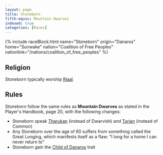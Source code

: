 ```yaml
---
layout: page
title: Stoneborn
fifth-equiv: Mountain Dwarves
indexed: true
categories: [Races]
---
```


{% include raceBlock.html name="Stoneborn" origin="Danaros" home="Sunwake" nation="Coalition of Free Peoples" nationlink="/nations/coalition_of_free_peoples" %}

## Religion

Stoneborn typically worship [Riaal](/pantheons/the_unscathed).

## Rules

Stoneborn follow the same rules as **Mountain Dwarves** as stated in the Player's Handbook, page 20, with the following changes:

- Stoneborn speak [Tharukan](/general/languages) (instead of Dwarvish) and [Turian](/general/languages) (instead of Common)
- Any Stoneborn over the age of 60 suffers from something called the Great Longing,
  which manifests itself as a flaw: "I long for a home I can never return to"
- Stoneborn gain the [Child of Danaros](/rules/child_of_danaros) trait
